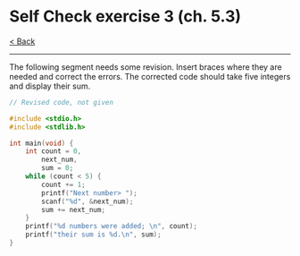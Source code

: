 # Self Check exercise 3 (ch. 5.3)

[< Back](../README.md)

---

The following segment needs some revision. Insert braces where they are needed and correct the errors. The corrected code should take five integers and display their sum.

```c
// Revised code, not given

#include <stdio.h>
#include <stdlib.h>

int main(void) {
    int count = 0,
        next_num,
        sum = 0;
    while (count < 5) {
        count += 1;
        printf("Next number> ");
        scanf("%d", &next_num);
        sum += next_num;
    }
    printf("%d numbers were added; \n", count);
    printf("their sum is %d.\n", sum);
}
```

